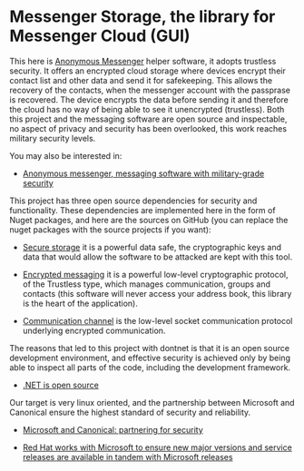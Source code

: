 # Messenger Storage, the library for Messenger Cloud (GUI)

This here is [Anonymous Messenger](https://github.com/Andrea-Bruno/AnonymousMessenger) helper software, it adopts trustless security. It offers an encrypted cloud storage where devices encrypt their contact list and other data and send it for safekeeping. This allows the recovery of the contacts, when the messenger account with the passprase is recovered. The device encrypts the data before sending it and therefore the cloud has no way of being able to see it unencrypted (trustless).
Both this project and the messaging software are open source and inspectable, no aspect of privacy and security has been overlooked, this work reaches military security levels.

You may also be interested in:

* [Anonymous messenger, messaging software with military-grade security](https://github.com/Andrea-Bruno/AnonymousMessenger)

This project has three open source dependencies for security and functionality. These dependencies are implemented here in the form of Nuget packages, and here are the sources on GitHub (you can replace the nuget packages with the source projects if you want):

* [Secure storage](https://github.com/Andrea-Bruno/SecureStorage) it is a powerful data safe, the cryptographic keys and data that would allow the software to be attacked are kept with this tool.

* [Encrypted messaging](https://github.com/Andrea-Bruno/EncryptedMessaging) it is a powerful low-level cryptographic protocol, of the Trustless type, which manages communication, groups and contacts (this software will never access your address book, this library is the heart of the application).

* [Communication channel](https://github.com/Andrea-Bruno/EncryptedMessaging/tree/master/CommunicationChannel) is the low-level socket communication protocol underlying encrypted communication.


The reasons that led to this project with dontnet is that it is an open source development environment, and effective security is achieved only by being able to inspect all parts of the code, including the development framework.
* [.NET is open source](https://dotnet.microsoft.com/en-us/platform/open-source)

Our target is very linux oriented, and the partnership between Microsoft and Canonical ensure the highest standard of security and reliability.

* [Microsoft and Canonical: partnering for security](https://ubuntu.com/blog/install-dotnet-on-ubuntu)

* [Red Hat works with Microsoft to ensure new major versions and service releases are available in tandem with Microsoft releases](https://developers.redhat.com/products/dotnet/overview)
